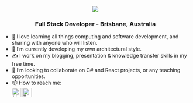 <h1 align="center">
  <a href="https://git.io/typing-svg">
    <img src="https://readme-typing-svg.herokuapp.com/?lines=Hello,👋+I'm+Ashley&center=true&size=30">
  </a>
</h1>
<h3 align="center">Full Stack Developer - Brisbane, Australia</h3>


- 👀 I love learning all things computing and software development, and sharing with anyone who will listen. 
- 🌱 I’m currently developing my own architectural style.
- &#x270d; I work on my blogging, presentation & knowledge transfer skills in my free time.
- 💞️ I’m looking to collaborate on C# and React projects, or any teaching opportunities.
- 📫 How to reach me:<br/>
  [<img src="https://img.shields.io/badge/LinkedIn-282C34?logo=linkedin&logoColor=0077B5" alt="LinkedIn logo" title="LinkedIn" height="25" />](https://www.linkedin.com/in/ashleyjrowe/)
  [<img src="https://img.shields.io/badge/Twitter-282C34?logo=twitter&logoColor=0077B5" alt="Twitter logo" title="Twitter" height="25" />](https://twitter.com/alt_dev_au)
<!---
alt-dev-au/alt-dev-au is a ✨ special ✨ repository because its `README.md` (this file) appears on your GitHub profile.
You can click the Preview link to take a look at your changes.
--->

